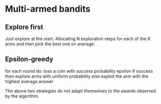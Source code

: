 # Multi-armed bandits

## Explore first

Just explore at the start. Allocating N exploration steps for each of the K arms and then pick the best one on average.

## Epsilon-greedy

for each round do:
  toss a coin with success probability epsilon
  if success then
    explore arms with uniform probability
  else
    exploit the arm with the highest average answer

The above two strategies do not adapt themselves to the awards observed by the algorithm. 



